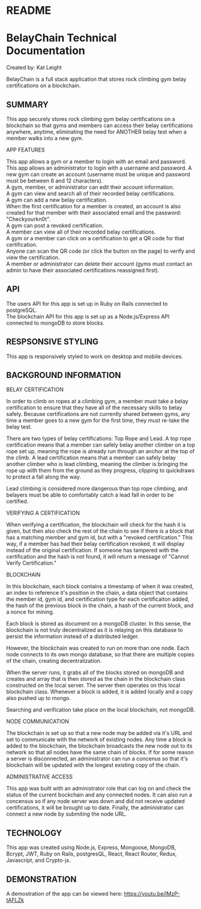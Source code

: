 # README

# BelayChain Technical Documentation
Created by: Kat Leight

BelayChain is a full stack application that stores rock climbing gym belay certifications on a blockchain. 
 

## SUMMARY
This app securely stores rock climbing gym belay certifications on a blockchain so that gyms and members can access their belay certifications anywhere, anytime, eliminating the need for ANOTHER belay test when a member walks into a new gym. 

APP FEATURES

This app allows a gym or a member to login with an email and password.  
This app allows an administrator to login with a username and password.
A new gym can create an account (username must be unique and password must be between 6 and 12 characters).  
A gym, member, or administrator can edit their account information.  
A gym can view and search all of their recorded belay certifications.  
A gym can add a new belay certification.  
When the first certification for a member is created, an account is also created for that member with their associated email and the password: "Checkyourkn0t".  
A gym can post a revoked certification.  
A member can view all of their recorded belay certifications.  
A gym or a member can click on a certification to get a QR code for that certification.  
Anyone can scan the QR code (or click the button on the page) to verify and view the certification.       
A member or administrator can delete their account (gyms must contact an admin to have their associated certifications reassigned first).  

## API
The users API for this app is set up in Ruby on Rails connected to postgreSQL.  
The blockchain API for this app is set up as a Node.js/Express API connected to mongoDB to store blocks. 

## RESPSONSIVE STYLING

This app is responsively styled to work on desktop and mobile devices.  

## BACKGROUND INFORMATION
BELAY CERTIFICATION

In order to climb on ropes at a climbing gym, a member must take a belay certification to ensure that they have all of the necessary skills to belay safely. Because certifications are not currently shared between gyms, any time a member goes to a new gym for the first time, they must re-take the belay test.   
  
There are two types of belay certifications: Top Rope and Lead. A top rope certification means that a member can safely belay another climber on a top rope set up, meaning the rope is already run through an anchor at the top of the climb. A lead certification means that a member can safely belay another climber who is lead climbing, meaning the climber is bringing the rope up with them from the ground as they progress, clipping to quickdraws to protect a fall along the way. 

Lead climbing is considered more dangerous than top rope climbing, and belayers must be able to comfortably catch a lead fall in order to be certified. 

VERIFYING A CERTIFICATION

When verifying a certification, the blockchain will check for the hash it is given, but then also check the rest of the chain to see if there is a block that has a matching member and gym id, but with a "revoked certification." This way, if a member has had their belay certification revoked, it will display instead of the original certification. If someone has tampered with the certification and the hash is not found, it will return a message of "Cannot Verify Certification." 

BLOCKCHAIN

In this blockchain, each block contains a timestamp of when it was created, an index to reference it's position in the chain, a data object that contains the member id, gym id, and certification type for each certificaiton added, the hash of the previous block in the chain, a hash of the current block, and a nonce for mining. 

Each block is stored as document on a mongoDB cluster. In this sense, the blockchain is not truly decentralized as it is relaying on this database to persist the information instead of a distributed ledger. 

However, the blockchain was created to run on more than one node. Each node connects to its own mongo database, so that there are multiple copies of the chain, creating decentralization. 

When the server runs, it grabs all of the blocks stored on mongoDB and creates and array that is then stored as the chain in the blockchain class constructed on the local server. The server then operates on this local blockchain class. Whenever a block is added, it is added locally and a copy also pushed up to mongo.

Searching and verification take place on the local blockchain, not mongoDB. 

NODE COMMUNICATION

The blockchain is set up so that a new node may be added via it's URL and set to communicate with the network of existing nodes. Any time a block is added to the blockchain, the blockchain broadcasts the new node out to its network so that all nodes have the same chain of blocks. If for some reason a server is disconnected, an administrator can run a concenus so that it's blockchain will be updated with the longest existing copy of the chain.  

ADMINISTRATIVE ACCESS

This app was built with an administrator role that can log on and check the status of the current bockchain and any connected nodes. It can also run a concensus so if any node server was down and did not receive updated certifications, it will be brought up to date. Finally, the administrator can connect a new node by submiting the node URL. 
 

## TECHNOLOGY
This app was created using Node.js, Express, Mongoose, MongoDB, Bcrypt, JWT, Ruby on Rails, postgresQL, React, React Router, Redux, Javascript, and Crypto-js. 


## DEMONSTRATION
A demostration of the app can be viewed here: https://youtu.be/lMzP-tAFLZk